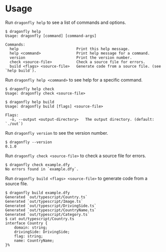 # Usage

Run `dragonfly help` to see a list of commands and options.

```console
$ dragonfly help
Usage: dragonfly [command] [command-args]

Commands:
  help                          Print this help message.
  help <command>                Print help message for a command.
  version                       Print the version number.
  check <source-file>           Check a source file for errors.
  build <flags> <source-file>   Generate code from a source file. (see `help build`).
```

Run `dragonfly help <command>` to see help for a specific command.

```console
$ dragonfly help check
Usage: dragonfly check <source-file>

$ dragonfly help build
Usage: dragonfly build [flags] <source-file>

Flags:
  -o, --output <output-directory>   The output directory. (default: `./out`)
```

Run `dragonfly version` to see the version number.

```console
$ dragonfly --version
0.1.0
```

Run `dragonfly check <source-file>` to check a source file for errors.

```console
$ dragonfly check example.dfy
No errors found in `example.dfy`.
```

Run `dragonfly build <flags> <source-file>` to generate code from a source file.

```console
$ dragonfly build example.dfy
Generated `out/typescript/Country.ts`
Generated `out/typescript/Image.ts`
Generated `out/typescript/DrivingSide.ts`
Generated `out/typescript/CountryName.ts`
Generated `out/typescript/Category.ts`
$ cat out/typescript/Country.ts
interface Country {
    domain: string;
    drivingSide: DrivingSide;
    flag: string;
    name: CountryName;
}% 
```